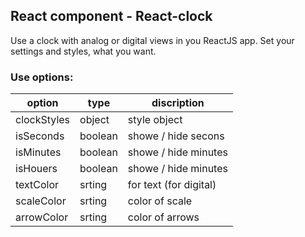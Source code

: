 ## React component - React-clock

Use a clock with analog or digital views in you ReactJS app. Set your settings and styles, what you want.

### Use options:

| option      | type    | discription            |
| ----------- | ------- | ---------------------- |
| clockStyles | object  | style object           |
| isSeconds   | boolean | showe / hide secons    |
| isMinutes   | boolean | showe / hide minutes   |
| isHouers    | boolean | showe / hide minutes   |
| textColor   | srting  | for text (for digital) |
| scaleColor  | srting  | color of scale         |
| arrowColor  | srting  | color of arrows        |

